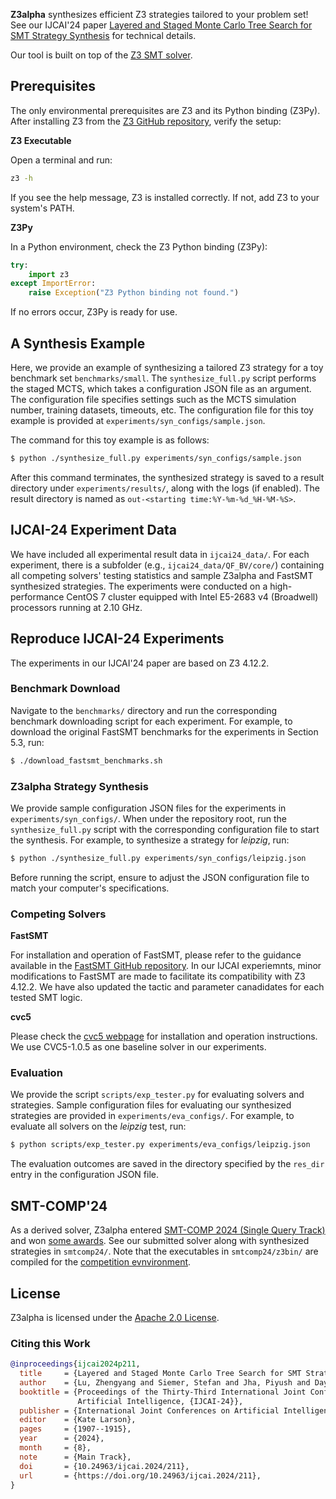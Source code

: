**Z3alpha** synthesizes efficient Z3 strategies tailored to your problem set! See our IJCAI'24 paper [Layered and Staged Monte Carlo Tree Search for SMT Strategy Synthesis](https://arxiv.org/abs/2401.17159) for technical details. 

Our tool is built on top of the [Z3 SMT solver](https://github.com/Z3Prover/z3). 


## Prerequisites

The only environmental prerequisites are Z3 and its Python binding (Z3Py). After installing Z3 from the [Z3 GitHub repository](https://github.com/Z3Prover/z3), verify the setup:

**Z3 Executable**

Open a terminal and run:
  ```bash
  z3 -h
  ```

If you see the help message, Z3 is installed correctly. If not, add Z3 to your system's PATH.

**Z3Py**

In a Python environment, check the Z3 Python binding (Z3Py):
```python
try:
    import z3
except ImportError:
    raise Exception("Z3 Python binding not found.")
```
If no errors occur, Z3Py is ready for use.

## A Synthesis Example

Here, we provide an example of synthesizing a tailored Z3 strategy for a toy benchmark set `benchmarks/small`. The `synthesize_full.py` script performs the staged MCTS, which takes a configuration JSON file as an argument. The configuration file specifies settings such as the MCTS simulation number, training datasets, timeouts, etc. The configuration file for this toy example is provided at `experiments/syn_configs/sample.json`. 

The command for this toy example is as follows:

```bash
$ python ./synthesize_full.py experiments/syn_configs/sample.json
```

After this command terminates, the synthesized strategy is saved to a result directory under `experiments/results/`, along with the logs (if enabled). The result directory is named as `out-<starting time:%Y-%m-%d_%H-%M-%S>`.

## IJCAI-24 Experiment Data
We have included all experimental result data in `ijcai24_data/`. For each experiment, there is a subfolder (e.g., `ijcai24_data/QF_BV/core/`) containing all competing solvers' testing statistics and sample Z3alpha and FastSMT synthesized strategies. The experiments were conducted on a high-performance CentOS 7 cluster equipped with Intel E5-2683 v4 (Broadwell) processors running at 2.10 GHz.

## Reproduce IJCAI-24 Experiments

The experiments in our IJCAI'24 paper are based on Z3 4.12.2.

### Benchmark Download
Navigate to the `benchmarks/` directory and run the corresponding benchmark downloading script for each experiment. For example, to download the original FastSMT benchmarks for the experiments in Section 5.3, run:

```bash
$ ./download_fastsmt_benchmarks.sh
```

### Z3alpha Strategy Synthesis

We provide sample configuration JSON files for the experiments in `experiments/syn_configs/`. When under the repository root, run the `synthesize_full.py` script with the corresponding configuration file to start the synthesis. For example, to synthesize a strategy for *leipzig*, run:

```bash
$ python ./synthesize_full.py experiments/syn_configs/leipzig.json
```

Before running the script, ensure to adjust the JSON configuration file to match your computer's specifications.

### Competing Solvers

**FastSMT**

For installation and operation of FastSMT, please refer to the guidance available in the [FastSMT GitHub repository](https://fastsmt.ethz.ch/). In our IJCAI experiemnts, minor modifications to FastSMT are made to facilitate its compatibility with Z3 4.12.2. We have also updated the tactic and parameter canadidates for each tested SMT logic.

**cvc5**

Please check the [cvc5 webpage](https://cvc5.github.io/) for installation and operation instructions. We use CVC5-1.0.5 as one baseline solver in our experiments. 

### Evaluation

We provide the script `scripts/exp_tester.py` for evaluating solvers and strategies. Sample configuration files for evaluating our synthesized strategies are provided in `experiments/eva_configs/`. For example, to evaluate all solvers on the *leipzig* test, run:

```bash
$ python scripts/exp_tester.py experiments/eva_configs/leipzig.json
```

The evaluation outcomes are saved in the directory specified by the `res_dir` entry in the configuration JSON file.

## SMT-COMP'24
As a derived solver, Z3alpha entered [SMT-COMP 2024 (Single Query Track)](https://smt-comp.github.io/2024/results/results-single-query/)  and won [some awards](https://drive.google.com/file/d/1dEeJFfzjJz4vp-mU5XiGnR-hHJdsU1QZ/view?usp=sharing). See our submitted solver along with synthesized strategies in `smtcomp24/`. Note that the executables in `smtcomp24/z3bin/` are compiled for the [competition evnvironment](https://smt-comp.github.io/2024/specs/).

## License
Z3alpha is licensed under the [Apache 2.0 License](https://www.apache.org/licenses/LICENSE-2.0).

### Citing this Work
```bibtex
@inproceedings{ijcai2024p211,
  title     = {Layered and Staged Monte Carlo Tree Search for SMT Strategy Synthesis},
  author    = {Lu, Zhengyang and Siemer, Stefan and Jha, Piyush and Day, Joel and Manea, Florin and Ganesh, Vijay},
  booktitle = {Proceedings of the Thirty-Third International Joint Conference on
               Artificial Intelligence, {IJCAI-24}},
  publisher = {International Joint Conferences on Artificial Intelligence Organization},
  editor    = {Kate Larson},
  pages     = {1907--1915},
  year      = {2024},
  month     = {8},
  note      = {Main Track},
  doi       = {10.24963/ijcai.2024/211},
  url       = {https://doi.org/10.24963/ijcai.2024/211},
}

